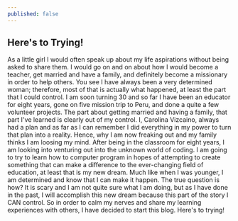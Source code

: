 ```yaml
---
published: false
---
```


## Here's to Trying!

As a little girl I would often speak up about my life aspirations without being asked to share them.  I would go on and on about how I would become a teacher, get married and have a family, and definitely become a missionary in order to help others.  You see I have always been a very determined woman; therefore, most of that is actually what happened, at least the part that I could control.  I am soon turning 30 and so far I have been an educator for eight years, gone on five mission trip to Peru, and done a quite a few volunteer projects.  The part about getting married and having a family, that part I've learned is clearly out of my control.  I, Carolina Vizcaino, always had a plan and as far as I can remember I did everything in my power to turn that plan into a reality.  Hence, why I am now freaking out and my family thinks I am loosing my mind.  After being in the classroom for eight years, I am looking into venturing out into the unknown world of coding.   I am going to try to learn how to computer program in hopes of attempting to create something that can make a difference to the ever-changing field of education, at least that is my new dream.  Much like when I was younger, I am determined and know that I can make it happen.  The true question is how?  It is scary and I am not quite sure what I am doing, but as I have done in the past, I will accomplish this new dream because this part of the story I CAN control.  So in order to calm my nerves and share my learning experiences with others, I have decided to start this blog.  Here's to trying!